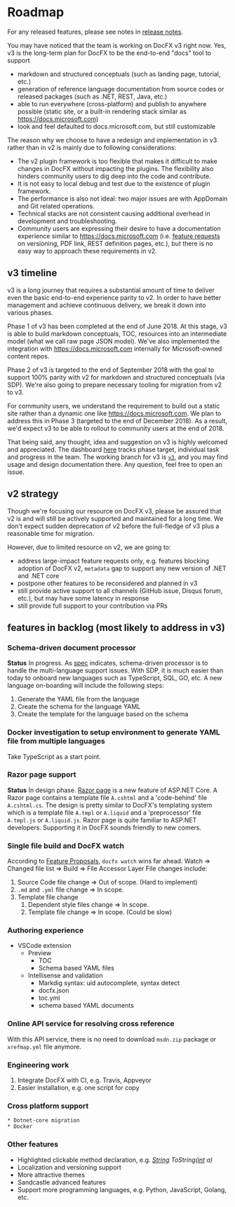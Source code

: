 # Roadmap

For any released features, please see notes in [release notes](RELEASENOTE.md).

You may have noticed that the team is working on DocFX v3 right now. Yes, v3 is the long-term plan for DocFX to be the end-to-end "docs" tool to support

- markdown and structured conceptuals (such as landing page, tutorial, etc.)
- generation of reference language documentation from source codes or released packages (such as .NET, REST, Java, etc.)
- able to run everywhere (cross-platform) and publish to anywhere possible (static site, or a built-in rendering stack similar as <https://docs.microsoft.com>)
- look and feel defaulted to docs.microsoft.com, but still customizable

The reason why we choose to have a redesign and implementation in v3 rather than in v2 is mainly due to following considerations:

- The v2 plugin framework is too flexible that makes it difficult to make changes in DocFX without impacting the plugins. The flexibility also hinders community users to dig deep into the code and contribute.
- It is not easy to local debug and test due to the existence of plugin framework.
- The performance is also not ideal: two major issues are with AppDomain and Git related operations.
- Technical stacks are not consistent causing additional overhead in development and troubleshooting.
- Community users are expressing their desire to have a documentation experience similar to <https://docs.microsoft.com> (i.e. [feature requests](README.md#collecting-feedbacks-and-proposals-for-docfx) on versioning, PDF link, REST definition pages, etc.), but there is no easy way to approach these requirements in v2.

## v3 timeline

v3 is a long journey that requires a substantial amount of time to deliver even the basic end-to-end experience parity to v2. In order to have better management and achieve continuous delivery, we break it down into various phases.

Phase 1 of v3 has been completed at the end of June 2018. At this stage, v3 is able to build markdown conceptuals, TOC, resources into an intermediate model (what we call raw page JSON model). We've also implemented the integration with <https://docs.microsoft.com> internally for Microsoft-owned content repos.

Phase 2 of v3 is targeted to the end of September 2018 with the goal to support 100% parity with v2 for markdown and structured conceptuals (via SDP). We're also going to prepare necessary tooling for migration from v2 to v3.

For community users, we understand the requirement to build out a static site rather than a dynamic one like <https://docs.microsoft.com>. We plan to address this in Phase 3 (targeted to the end of December 2018). As a result, we'd expect v3 to be able to rollout to community users at the end of 2018.

That being said, any thought, idea and suggestion on v3 is highly welcomed and appreciated. The dashboard [here](https://github.com/dotnet/docfx/projects/1) tracks phase target, individual task and progress in the team. The working branch for v3 is [`v3`](https://github.com/dotnet/docfx/tree/v3), and you may find usage and design documentation there. Any question, feel free to open an issue.

## v2 strategy

Though we're focusing our resource on DocFX v3, please be assured that v2 is and will still be actively supported and maintained for a long time. We don't expect sudden deprecation of v2 before the full-fledge of v3 plus a reasonable time for migration.

However, due to limited resource on v2, we are going to:

- address large-impact feature requests only, e.g. features blocking adoption of DocFX v2, `metadata` gap to support any new version of .NET and .NET core
- postpone other features to be reconsidered and planned in v3
- still provide active support to all channels (GitHub issue, Disqus forum, etc.), but may have some latency in response
- still provide full support to your contribution via PRs

## features in backlog (most likely to address in v3)

### Schema-driven document processor

**Status** In progress. As [spec](Documentation/spec/docfx_document_schema.md) indicates, schema-driven processor is to handle the multi-language support issues. With SDP, it is much easier than today to onboard new languages such as TypeScript, SQL, GO, etc. A new language on-boarding will include the following steps:

1. Generate the YAML file from the language
2. Create the schema for the language YAML
3. Create the template for the language based on the schema

### Docker investigation to setup environment to generate YAML file from multiple languages

Take TypeScript as a start point.

### Razor page support

**Status** In design phase. 
    [Razor page](https://docs.microsoft.com/en-us/aspnet/core/mvc/razor-pages/) is a new feature of ASP.NET Core. A Razor page contains a template file `A.cshtml` and a 'code-behind' file `A.cshtml.cs`. The design is pretty similar to DocFX's templating system which is a template file `A.tmpl` or `A.liquid` and a 'preprocessor' file `A.tmpl.js` or `A.liquid.js`. 
    Razor page is quite familiar to ASP.NET developers. Supporting it in DocFX sounds friendly to new comers.
    
### Single file build and DocFX watch

According to [Feature Proposals](http://feathub.com/docascode/docfx-feature-proposals), `docfx watch` wins far ahead.
Watch => Changed file list => Build => File Accessor Layer
File changes include:

1. Source Code file change => Out of scope. (Hard to implement)
2. `.md` and `.yml` file change => In scope.
3. Template file change
    1. Dependent style files change => In scope.
    2. Template file change => In scope. (Could be slow)

### Authoring experience

* VSCode extension
    * Preview
        * TOC
        * Schema based YAML files
    * Intellisense and validation
        * Markdig syntax: uid autocomplete, syntax detect
        * docfx.json
        * toc.yml
        * schema based YAML documents

### Online API service for resolving cross reference

With this API service, there is no need to download `msdn.zip` package or `xrefmap.yml` file anymore.

### Engineering work

1. Integrate DocFX with CI, e.g. Travis, Appveyor
2. Easier installation, e.g. one script for copy

### Cross platform support

    * Dotnet-core migration
    * Docker

### Other features

* Highlighted clickable method declaration, e.g. *[String]() ToString([int]() a)*
* Localization and versioning support
* More attractive themes
* Sandcastle advanced features
* Support more programming languages, e.g. Python, JavaScript, Golang, etc.
